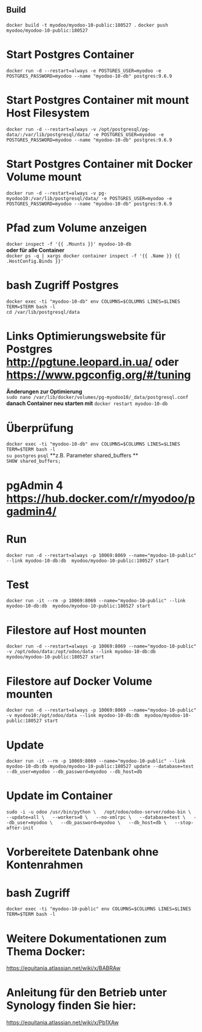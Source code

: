 ## Build
`docker build -t myodoo/myodoo-10-public:180527 .`
`docker push myodoo/myodoo-10-public:180527`

# Start Postgres Container  
`docker run -d --restart=always -e POSTGRES_USER=myodoo -e POSTGRES_PASSWORD=myodoo --name "myodoo-10-db" postgres:9.6.9`  
  
# Start Postgres Container mit mount Host Filesystem  
`docker run -d --restart=always -v /opt/postgresql/pg-data/:/var/lib/postgresql/data/ -e POSTGRES_USER=myodoo -e POSTGRES_PASSWORD=myodoo --name "myodoo-10-db" postgres:9.6.9`  
  
# Start Postgres Container mit Docker Volume mount  
`docker run -d --restart=always -v pg-myodoo10:/var/lib/postgresql/data/ -e POSTGRES_USER=myodoo -e POSTGRES_PASSWORD=myodoo --name "myodoo-10-db" postgres:9.6.9`  
  
# Pfad zum Volume anzeigen  
`docker inspect -f '{{ .Mounts }}' myodoo-10-db`  
**oder für alle Container**  
`docker ps -q | xargs docker container inspect -f '{{ .Name }} {{ .HostConfig.Binds }}'`  
  
# bash Zugriff Postgres  
`docker exec -ti "myodoo-10-db" env COLUMNS=$COLUMNS LINES=$LINES TERM=$TERM bash -l`  
`cd /var/lib/postgresql/data`  

# Links Optimierungswebsite für Postgres http://pgtune.leopard.in.ua/ oder https://www.pgconfig.org/#/tuning   
  
**Änderungen zur Optimierung**  
`sudo nano /var/lib/docker/volumes/pg-myodoo10/_data/postgresql.conf`    
**danach Container neu starten mit** `docker restart myodoo-10-db` 

# Überprüfung    
`docker exec -ti "myodoo-10-db" env COLUMNS=$COLUMNS LINES=$LINES TERM=$TERM bash -l`    
`su postgres` 
`psql` 
**z.B. Parameter shared_buffers **  
`SHOW shared_buffers;`  

# pgAdmin 4 https://hub.docker.com/r/myodoo/pgadmin4/    
   
# Run  
`docker run -d --restart=always -p 10069:8069 --name="myodoo-10-public" --link myodoo-10-db:db  myodoo/myodoo-10-public:180527 start`      
  
# Test  
`docker run -it --rm -p 10069:8069 --name="myodoo-10-public" --link myodoo-10-db:db  myodoo/myodoo-10-public:180527 start`    
  
# Filestore auf Host mounten  
`docker run -d --restart=always -p 10069:8069 --name="myodoo-10-public" -v /opt/odoo/data:/opt/odoo/data --link myodoo-10-db:db  myodoo/myodoo-10-public:180527 start`    
   
# Filestore auf Docker Volume mounten  
`docker run -d --restart=always -p 10069:8069 --name="myodoo-10-public" -v myodoo10:/opt/odoo/data --link myodoo-10-db:db  myodoo/myodoo-10-public:180527 start`    
  
# Update  
`docker run -it --rm -p 10069:8069 --name="myodoo-10-public" --link myodoo-10-db:db myodoo/myodoo-10-public:180527 update --database=test --db_user=myodoo --db_password=myodoo --db_host=db`      
  
# Update im Container  
`sudo -i -u odoo /usr/bin/python \  
    /opt/odoo/odoo-server/odoo-bin \  
    --update=all \  
    --workers=0 \  
    --no-xmlrpc \  
    --database=test \  
    --db_user=myodoo \  
    --db_password=myodoo \  
    --db_host=db \  
    --stop-after-init`    
  
# Vorbereitete Datenbank ohne Kontenrahmen  
  
 
# bash Zugriff  
`docker exec -ti "myodoo-10-public" env COLUMNS=$COLUMNS LINES=$LINES TERM=$TERM bash -l`  
  
# Weitere Dokumentationen zum Thema Docker:  
https://equitania.atlassian.net/wiki/x/BABRAw  
  
# Anleitung für den Betrieb unter Synology finden Sie hier:  
https://equitania.atlassian.net/wiki/x/Pb1XAw  